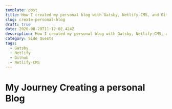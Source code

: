 ```yaml
---
template: post
title: How I created my personal blog with Gatsby, Netlify-CMS, and Github Pages
slug: create-personal-blog
draft: true
date: 2020-08-20T11:12:02.424Z
description: How I created my personal blog with Gatsby, Netlify-CMS, and Github Pages
category: Side Quests
tags:
  - Gatsby
  - Netlify
  - Github
  - Netlify-CMS
---
```

# My Journey Creating a personal Blog